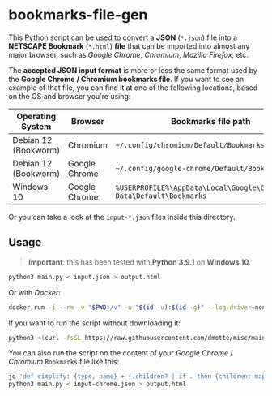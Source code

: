 # bookmarks-file-gen

This Python script can be used to convert a **JSON** (`*.json`) file into a **NETSCAPE Bookmark** (`*.html`) **file** that can be imported into almost any major browser, such as _Google Chrome_, _Chromium_, _Mozilla Firefox_, etc.

The **accepted JSON input format** is more or less the same format used by the **Google Chrome / Chromium bookmarks file**. If you want to see an example of that file, you can find it at one of the following locations, based on the OS and browser you're using:

| Operating System     | Browser       | Bookmarks file path                                                     |
| -------------------- | ------------- | ----------------------------------------------------------------------- |
| Debian 12 (Bookworm) | Chromium      | `~/.config/chromium/Default/Bookmarks`                                  |
| Debian 12 (Bookworm) | Google Chrome | `~/.config/google-chrome/Default/Bookmarks`                             |
| Windows 10           | Google Chrome | `%USERPROFILE%\AppData\Local\Google\Chrome\User Data\Default\Bookmarks` |

Or you can take a look at the `input-*.json` files inside this directory.

## Usage

> **Important**: this has been tested with **Python 3.9.1** on **Windows 10**.

```bash
python3 main.py < input.json > output.html
```

Or with _Docker_:

```bash
docker run -i --rm -v "$PWD:/v" -u "$(id -u):$(id -g)" --log-driver=none python:3 python3 /v/main.py < input.json > output.html
```

If you want to run the script without downloading it:

```bash
python3 <(curl -fsSL https://raw.githubusercontent.com/dmotte/misc/main/python-scripts/bookmarks-file-gen/main.py) < input.json > output.html
```

You can also run the script on the content of your _Google Chrome_ / _Chromium_ `Bookmarks` file like this:

```bash
jq 'def simplify: {type, name} + (.children? | if . then {children: map(simplify)} else {} end) + if .url then {url} else {} end; .roots | [.bookmark_bar, .other, .synced] | map(simplify)' ~/.config/chromium/Default/Bookmarks > input-chrome.json
python3 main.py < input-chrome.json > output.html
```
